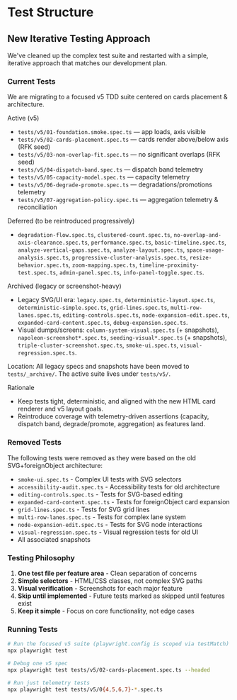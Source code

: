 # Test Structure

## New Iterative Testing Approach

We've cleaned up the complex test suite and restarted with a simple, iterative approach that matches our development plan.

### Current Tests

We are migrating to a focused v5 TDD suite centered on cards placement & architecture.

Active (v5)
- `tests/v5/01-foundation.smoke.spec.ts` — app loads, axis visible
- `tests/v5/02-cards-placement.spec.ts` — cards render above/below axis (RFK seed)
- `tests/v5/03-non-overlap-fit.spec.ts` — no significant overlaps (RFK seed)
- `tests/v5/04-dispatch-band.spec.ts` — dispatch band telemetry
- `tests/v5/05-capacity-model.spec.ts` — capacity telemetry
- `tests/v5/06-degrade-promote.spec.ts` — degradations/promotions telemetry
- `tests/v5/07-aggregation-policy.spec.ts` — aggregation telemetry & reconciliation

Deferred (to be reintroduced progressively)
- `degradation-flow.spec.ts`, `clustered-count.spec.ts`, `no-overlap-and-axis-clearance.spec.ts`, `performance.spec.ts`, `basic-timeline.spec.ts`,
  `analyze-vertical-gaps.spec.ts`, `analyze-layout.spec.ts`, `space-usage-analysis.spec.ts`, `progressive-cluster-analysis.spec.ts`,
  `resize-behavior.spec.ts`, `zoom-mapping.spec.ts`, `timeline-proximity-test.spec.ts`, `admin-panel.spec.ts`, `info-panel-toggle.spec.ts`.

Archived (legacy or screenshot-heavy)
- Legacy SVG/UI era: `legacy.spec.ts`, `deterministic-layout.spec.ts`, `deterministic-simple.spec.ts`, `grid-lines.spec.ts`, `multi-row-lanes.spec.ts`,
  `editing-controls.spec.ts`, `node-expansion-edit.spec.ts`, `expanded-card-content.spec.ts`, `debug-expansion.spec.ts`.
- Visual dumps/screens: `column-system-visual.spec.ts` (+ snapshots), `napoleon-screenshot*.spec.ts`, `seeding-visual*.spec.ts` (+ snapshots),
  `triple-cluster-screenshot.spec.ts`, `smoke-ui.spec.ts`, `visual-regression.spec.ts`.

Location: All legacy specs and snapshots have been moved to `tests/_archive/`. The active suite lives under `tests/v5/`.

Rationale
- Keep tests tight, deterministic, and aligned with the new HTML card renderer and v5 layout goals.
- Reintroduce coverage with telemetry-driven assertions (capacity, dispatch band, degrade/promote, aggregation) as features land.

### Removed Tests

The following tests were removed as they were based on the old SVG+foreignObject architecture:
- `smoke-ui.spec.ts` - Complex UI tests with SVG selectors
- `accessibility-audit.spec.ts` - Accessibility tests for old architecture
- `editing-controls.spec.ts` - Tests for SVG-based editing
- `expanded-card-content.spec.ts` - Tests for foreignObject card expansion
- `grid-lines.spec.ts` - Tests for SVG grid lines
- `multi-row-lanes.spec.ts` - Tests for complex lane system
- `node-expansion-edit.spec.ts` - Tests for SVG node interactions
- `visual-regression.spec.ts` - Visual regression tests for old UI
- All associated snapshots

### Testing Philosophy

1. **One test file per feature area** - Clean separation of concerns
2. **Simple selectors** - HTML/CSS classes, not complex SVG paths
3. **Visual verification** - Screenshots for each major feature
4. **Skip until implemented** - Future tests marked as skipped until features exist
5. **Keep it simple** - Focus on core functionality, not edge cases

### Running Tests

```bash
# Run the focused v5 suite (playwright.config is scoped via testMatch)
npx playwright test

# Debug one v5 spec
npx playwright test tests/v5/02-cards-placement.spec.ts --headed

# Run just telemetry tests
npx playwright test tests/v5/0{4,5,6,7}-*.spec.ts
```